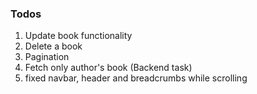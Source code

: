 ### Todos

1. Update book functionality
2. Delete a book
3. Pagination
4. Fetch only author's book (Backend task)
5. fixed navbar, header and breadcrumbs while scrolling
